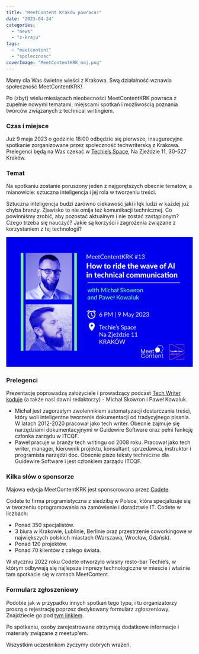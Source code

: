 ```yaml
---
title: "MeetContent Kraków powraca!"
date: "2023-04-24"
categories:
  - "news"
  - "z-kraju"
tags:
  - "meetcontent"
  - "spolecznosc"
coverImage: "MeetContentKRK_maj.png"
---
```


Mamy dla Was świetne wieści z Krakowa. Swą działalność wznawia społeczność MeetContentKRK!

Po (zbyt) wielu miesiącach nieobecności MeetContentKRK powraca z zupełnie nowymi tematami, miejscami spotkań i możliwością poznania twórców związanych z technical writingiem.

### **Czas i miejsce**

Już 9 maja 2023 o godzinie 18:00 odbędzie się pierwsze, inauguracyjne spotkanie zorganizowane przez społeczność techwriterską z Krakowa. Prelegenci będą na Was czekać w [Techie’s Space](https://www.facebook.com/techies.krakow/), Na Zjeździe 11, 30-527 Kraków.

### **Temat**

Na spotkaniu zostanie poruszony jeden z najgorętszych obecnie tematów, a mianowicie: sztuczna inteligencja i jej rola w tworzeniu treści.

Sztuczna inteligencja budzi zarówno ciekawość jaki i lęk ludzi w każdej już chyba branży. Zjawisko to nie omija też komunikacji technicznej. Co powinniśmy zrobić, aby pozostać aktualnym i nie zostać zastąpionym? Czego trzeba się nauczyć? Jakie są korzyści i zagrożenia związane z korzystaniem z tej technologii?

![](images/MeetContentKRKGrafika-e1682332531477.png)

### **Prelegenci**

Prezentację poprowadzą założyciele i prowadzący podcast [Tech Writer koduje](https://techwriterkoduje.pl/) (a także nasi dawni redaktorzy) - Michał Skowron i Paweł Kowaluk.

- Michał jest zagorzałym zwolennikiem automatyzacji dostarczania treści, który woli inteligentne tworzenie dokumentacji od tradycyjnego pisania. W latach 2012-2020 pracował jako tech writer. Obecnie zajmuje się narzędziami dokumentacyjnymi w Guidewire Software oraz pełni funkcję członka zarządu w ITCQF.
- Paweł pracuje w branży tech writingu od 2008 roku. Pracował jako tech writer, manager, kierownik projektu, konsultant, sprzedawca, instruktor i programista narzędzi doc. Obecnie pisze teksty techniczne dla Guidewire Software i jest członkiem zarządu ITCQF.

### Kilka słów o sponsorze

Majowa edycja MeetContentKRK jest sponsorowana przez [Codete](https://codete.com/).

Codete to firma programistyczna z siedzibą w Polsce, która specjalizuje się w tworzeniu oprogramowania na zamówienie i doradztwie IT. Codete w liczbach:

- Ponad 350 specjalistów.
- 3 biura w Krakowie, Lublinie, Berlinie oraz przestrzenie coworkingowe w największych polskich miastach (Warszawa, Wrocław, Gdańsk).
- Ponad 120 projektów.
- Ponad 70 klientów z całego świata.

W styczniu 2022 roku Codete otworzyło własny resto-bar Techie’s, w którym odbywają się najlepsze imprezy technologiczne w mieście i właśnie tam spotkacie się w ramach MeetContent.

### Formularz zgłoszeniowy

Podobie jak w przypadku innych spotkań tego typu, i tu organizatorzy proszą o rejestrację poprzez dedykowany formularz zgłoszeniowy. Znajdziecie go pod [tym linkiem](https://docs.google.com/forms/d/e/1FAIpQLSd0w-3Zb9weQspmrzWuuNPN__IdUFPjNZ6uXNjJYQ-rbouOig/viewform).

Po spotkaniu, osoby zarejestrowane otrzymają dodatkowe informacje i materiały związane z meetup'em.

Wszystkim uczestnikom życzymy dobrych wrażeń.

